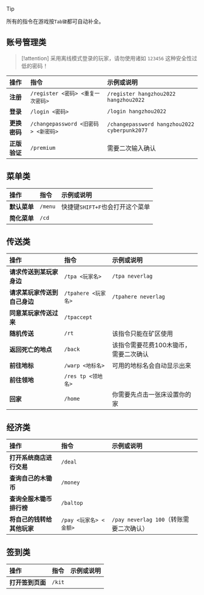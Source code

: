 > [!tip]
> 所有的指令在游戏按`Tab键`都可自动补全。

## 账号管理类

> [!attention]
> 采用离线模式登录的玩家，请勿使用诸如 `123456` 这种安全性过低的密码！

| 操作         | 指令                                | 示例或说明                                   |
| :----------- | :---------------------------------- | :------------------------------------------- |
| **注册**     | `/register <密码> <重复一次密码>`   | `/register hangzhou2022 hangzhou2022`        |
| **登录**     | `/login <密码>`                     | `/login hangzhou2022`                        |
| **更换密码** | `/changepassword <旧密码> <新密码>` | `/changepassword hangzhou2022 cyberpunk2077` |
| **正版验证** | `/premium`                          | 需要二次输入确认                             |

## 菜单类

| 操作         | 指令    | 示例或说明                      |
| :----------- | :------ | :------------------------------ |
| **默认菜单** | `/menu` | 快捷键`SHIFT+F`也会打开这个菜单 |
| **简化菜单** | `/cd`   |                                 |

## 传送类

| 操作                         | 指令                | 示例或说明                            |
| :--------------------------- | :------------------ | :------------------------------------ |
| **请求传送到某玩家身边**     | `/tpa <玩家名>`     | `/tpa neverlag`                       |
| **请求某玩家传送到自己身边** | `/tpahere <玩家名>` | `/tpahere neverlag`                   |
| **同意某玩家传送过来**       | `/tpaccept`         |                                       |
| **随机传送**                 | `/rt`               | 该指令只能在矿区使用                  |
| **返回死亡的地点**           | `/back`             | 该指令需要花费100木锄币，需要二次确认 |
| **前往地标**                 | `/warp <地标名>`    | 可用的地标名会自动显示出来            |
| **前往领地**                 | `/res tp <领地名>`  |                                       |
| **回家**                     | `/home`             | 你需要先点击一张床设置你的家          |

## 经济类

| 操作                       | 指令                   | 示例或说明                              |
| :------------------------- | :--------------------- | :-------------------------------------- |
| **打开系统商店进行交易**   | `/deal`                |                                         |
| **查询自己的木锄币**       | `/money`               |                                         |
| **查询全服木锄币排行榜**   | `/baltop`              |                                         |
| **将自己的钱转给其他玩家** | `/pay <玩家名> <金额>` | `/pay neverlag 100`（转账需要二次确认） |

## 签到类

| 操作                       | 指令                   | 示例或说明                              |
| :------------------------- | :--------------------- | :-------------------------------------- |
|**打开签到页面**|`/kit`||
